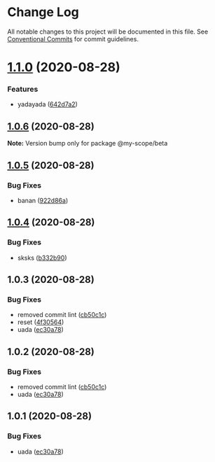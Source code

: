 # Change Log

All notable changes to this project will be documented in this file.
See [Conventional Commits](https://conventionalcommits.org) for commit guidelines.

# [1.1.0](https://github.com/boeriksson/conventionalCommits/compare/@my-scope/beta@1.0.6...@my-scope/beta@1.1.0) (2020-08-28)


### Features

* yadayada ([642d7a2](https://github.com/boeriksson/conventionalCommits/commit/642d7a217fcb8c06a54fee45163c17e0fa072276))





## [1.0.6](https://github.com/boeriksson/conventionalCommits/compare/@my-scope/beta@1.0.5...@my-scope/beta@1.0.6) (2020-08-28)

**Note:** Version bump only for package @my-scope/beta





## [1.0.5](https://github.com/boeriksson/conventionalCommits/compare/@my-scope/beta@1.0.4...@my-scope/beta@1.0.5) (2020-08-28)


### Bug Fixes

* banan ([922d86a](https://github.com/boeriksson/conventionalCommits/commit/922d86a3cf2faed01b6c724af56306c7a1240f66))





## [1.0.4](https://github.com/boeriksson/conventionalCommits/compare/@my-scope/beta@1.0.3...@my-scope/beta@1.0.4) (2020-08-28)


### Bug Fixes

* sksks ([b332b90](https://github.com/boeriksson/conventionalCommits/commit/b332b90460c8ebe4c4fd4b7779602b43ad8e3248))





## 1.0.3 (2020-08-28)


### Bug Fixes

* removed commit lint ([cb50c1c](https://github.com/boeriksson/conventionalCommits/commit/cb50c1cbabd3de42321dec10cc84aae1c93f837b))
* reset ([4f30564](https://github.com/boeriksson/conventionalCommits/commit/4f305640ea0e10c0252c0e191214e01de49728a0))
* uada ([ec30a78](https://github.com/boeriksson/conventionalCommits/commit/ec30a78692b84e02e5046e6783e8e91c14879a2e))





## 1.0.2 (2020-08-28)


### Bug Fixes

* removed commit lint ([cb50c1c](https://github.com/boeriksson/conventionalCommits/commit/cb50c1cbabd3de42321dec10cc84aae1c93f837b))
* uada ([ec30a78](https://github.com/boeriksson/conventionalCommits/commit/ec30a78692b84e02e5046e6783e8e91c14879a2e))





## 1.0.1 (2020-08-28)


### Bug Fixes

* uada ([ec30a78](https://github.com/boeriksson/conventionalCommits/commit/ec30a78692b84e02e5046e6783e8e91c14879a2e))
